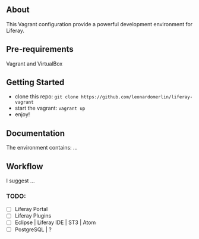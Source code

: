 ## About

This Vagrant configuration provide a powerful development environment for Liferay.


## Pre-requirements

Vagrant and VirtualBox

## Getting Started

 - clone this repo: `git clone https://github.com/leonardomerlin/liferay-vagrant`
 - start the vagrant: `vagrant up`
 - enjoy!

## Documentation

The environment contains: ...

## Workflow

I suggest ...

### TODO:
  - [ ] Liferay Portal
  - [ ] Liferay Plugins
  - [ ] Eclipse | Liferay IDE | ST3 | Atom
  - [ ] PostgreSQL | ?
